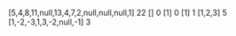 [5,4,8,11,null,13,4,7,2,null,null,null,1]
22
[]
0
[1]
0
[1]
1
[1,2,3]
5
[1,-2,-3,1,3,-2,null,-1]
3
​